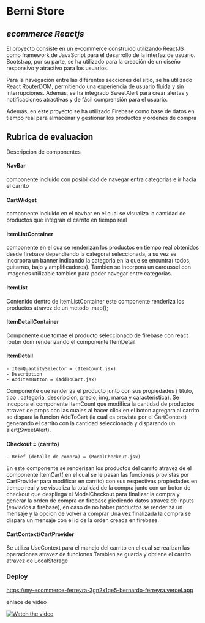 # Berni Store
## _ecommerce Reactjs_


El proyecto consiste en un e-commerce construido utilizando ReactJS como framework de JavaScript para el desarrollo de la interfaz de usuario. Bootstrap, por su parte, se ha utilizado para la creación de un diseño responsivo y atractivo para los usuarios.

Para la navegación entre las diferentes secciones del sitio, se ha utilizado React RouterDOM, permitiendo una experiencia de usuario fluida y sin interrupciones. Además, se ha integrado SweetAlert para crear alertas y notificaciones atractivas y de fácil comprensión para el usuario.

Además, en este proyecto se ha utilizado Firebase como base de datos en tiempo real para almacenar y gestionar los productos y órdenes de compra


## Rubrica de evaluacion
Descripcion de componentes

#### NavBar
 componente incluido con posibilidad de navegar entra categorias e ir hacia el carrito 
 
#### CartWidget
componente incluido en el navbar en el cual se visualiza la cantidad de productos que integran el carrito en tiempo real

#### ItemListContainer
componente en el cua se renderizan los productos en tiempo real obtenidos desde firebase dependiendo la categorai seleccionada, a su vez se incorpora un banner indicando la categoria en la que se encuntra( todos, guitarras, bajo y amplificadores).
Tambien se incorpora un caroussel con imagenes utilizable tambien para poder navegar entre categorias.

#### ItemList
Contenido dentro de ItemListContainer este componente renderiza los productos atravez de un metodo .map();

#### ItemDetailContainer
Componente que tomae el producto seleccionado de firebase con react router dom renderizando el componente ItemDetail

#### ItemDetail
    - ItemQuantitySelector = (ItemCount.jsx)
    - Description
    - AddItemButton = (AddToCart.jsx)
    
Componente que renderiza el producto junto con sus propiedades ( titulo, tipo , categoria, descripcion, precio, img, marca y caracteristica).
Se incopora el componente ItemCount que modifica la cantidad de productos atravez de props con las cuales al hacer click en el boton agregara al carrito se dispara la funcion AddToCart (la cual es provista por el CartContext) generando el carrito con la cantidad seleccionada y disparando un alert(SweetAlert).


#### Checkout = (carrito)
    - Brief (detalle de compra) = (ModalCheckout.jsx)

En este componente se renderizan los productos del carrito atravez de el componente ItemCart( en el cual se le pasan las funciones provistas por CartProvider para modificar en carrito) con sus respectivas propiedades en tiempo real y se visualiza la totalidad de la compra junto con un boton de checkout que despliega el ModalCheckout para finalizar la compra y generar la orden de compra en firebase piediendo datos atravez de inputs (enviados a firebase), en caso de no haber productos se renderiza un mensaje y la opcion de volver a comprar
Una vez finalizada la compra se dispara un mensaje con el id de la orden creada en firebase.



#### CartContext/CartProvider

Se utiliza UseContext para el manejo del carrito en el cual se realizan las operaciones atravez de funciones
Tambien se guarda y obtiene el carrito atravez de LocalStorage

### Deploy
https://my-ecommerce-ferreyra-3gn2x1qe5-bernardo-ferreyra.vercel.app


enlace de video

[![Watch the video](https://res.cloudinary.com/dmzrvnlgb/image/upload/v1676145078/coderproyecto_zh7owc.png)](https://youtu.be/nIVWGGgAmn0)
